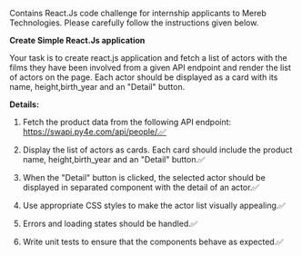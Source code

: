 Contains React.Js code challenge for internship applicants to Mereb Technologies. Please carefully follow the instructions given below.

**Create Simple React.Js application**

Your task is to create react.js application and fetch a list of actors with the films they have been involved from a given API endpoint and render the list of actors on the page. Each actor should be displayed as a card with its name, height,birth_year and an "Detail" button.

**Details:**

1. Fetch the product data from the following API endpoint: https://swapi.py4e.com/api/people/.✅

2. Display the list of actors as cards. Each card should include the product name, height,birth_year and an "Detail" button.✅

3. When the "Detail" button is clicked, the selected actor should be displayed in separated component with the detail of an actor.✅

4. Use appropriate CSS styles to make the actor list visually appealing.✅

5. Errors and loading states should be handled.✅
6. Write unit tests to ensure that the components behave as expected.✅
